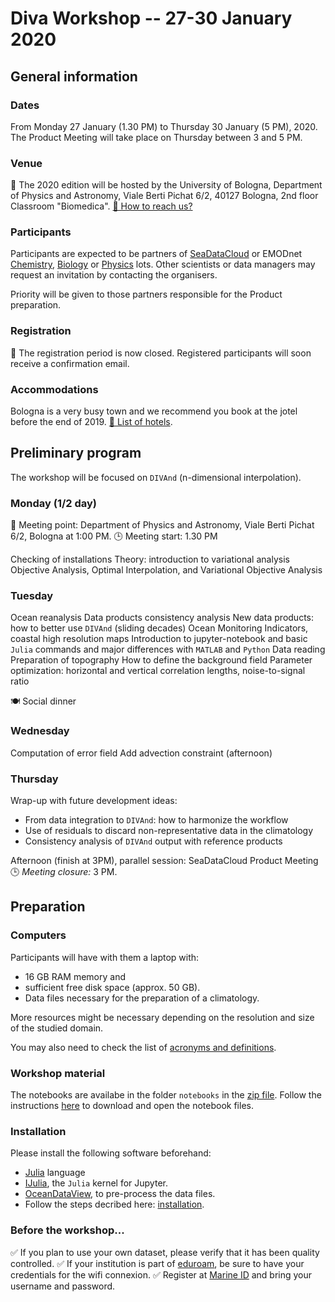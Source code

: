 <head>
  <link rel="stylesheet" href="https://cdnjs.cloudflare.com/ajax/libs/font-awesome/4.7.0/css/font-awesome.min.css">
  <link rel="stylesheet" href="../assets/css/academicons.css">
</head>

# Diva Workshop -- 27-30 January 2020

## General information

### Dates

<i class="fa fa-calendar-check-o" aria-hidden="true"></i> From Monday 27 January (1.30 PM) to Thursday 30 January (5 PM), 2020.
The Product Meeting will take place on Thursday between 3 and 5 PM.

### Venue

📍 The 2020 edition will be hosted by the University of Bologna, Department of Physics and Astronomy, Viale Berti Pichat 6/2, 40127 Bologna, 2nd floor Classroom "Biomedica".
[🔗 How to reach us?](../assets/pdf/How-to-reach-us.pdf)

### Participants

Participants are expected to be partners of [SeaDataCloud](https://www.seadatanet.org/) or EMODnet [Chemistry](http://www.emodnet-chemistry.eu/), [Biology](http://www.emodnet-biology.eu/) or [Physics](https://www.emodnet-physics.eu/) lots. Other scientists or data managers may request an invitation by contacting the organisers.

Priority will be given to those partners responsible for the Product preparation.

### Registration

📧 The registration period is now closed.
Registered participants will soon receive a confirmation email.

### Accommodations

<i class="fa fa-bed" aria-hidden="true"></i> Bologna is a very busy town and we recommend you book at the jotel before the end of 2019.
[🔗 List of hotels](../assets/pdf/HOTELS-IN-BOLOGNA.pdf).

## Preliminary program

The workshop will be focused on `DIVAnd` (n-dimensional interpolation).

### Monday (1/2 day)

📍 Meeting point: Department of Physics and Astronomy, Viale Berti Pichat 6/2, Bologna at 1:00 PM.
🕒 Meeting start: 1.30 PM

Checking of installations
Theory: introduction to variational analysis
Objective Analysis, Optimal Interpolation, and Variational Objective Analysis

### Tuesday

Ocean reanalysis
Data products consistency analysis
New data products: how to better use `DIVAnd` (sliding decades)
Ocean Monitoring Indicators, coastal high resolution maps
Introduction to jupyter-notebook and basic `Julia` commands and major differences with `MATLAB` and `Python`
Data reading
Preparation of topography
How to define the background field
Parameter optimization: horizontal and vertical correlation lengths, noise-to-signal ratio

🍽️ Social dinner

### Wednesday

Computation of error field
Add advection constraint (afternoon)

### Thursday

Wrap-up with future development ideas:
* From data integration to `DIVAnd`: how to harmonize the workflow
* Use of residuals to discard non-representative data in the climatology
* Consistency analysis of `DIVAnd` output with reference products

Afternoon (finish at 3PM), parallel session:
SeaDataCloud Product Meeting
🕒 *Meeting closure:* 3 PM.

## Preparation

### Computers

Participants will have with them a laptop with:
* 16 GB RAM memory and
* sufficient free disk space (approx. 50 GB).
* Data files necessary for the preparation of a climatology.

More resources might be necessary depending on the resolution and size of the studied domain.

You may also need to check the list of [acronyms and definitions](../acronyms.md).

### Workshop material

The notebooks are availabe in the folder `notebooks` in the [zip file](https://github.com/gher-ulg/Diva-Workshops/archive/master.zip).
Follow the instructions [here](https://github.com/gher-ulg/Diva-Workshops/tree/master/notebooks#how-to-download-ipynb-files-from-github) to download and open the notebook files.

### Installation

Please install the following software beforehand:

* [Julia](https://julialang.org/downloads/) language
* [IJulia](https://github.com/JuliaLang/IJulia.jl), the `Julia` kernel for Jupyter.
* [OceanDataView](https://odv.awi.de/), to pre-process the data files.
* Follow the steps decribed here: [installation](../installation.md).

### Before the workshop...

✅ If you plan to use your own dataset, please verify that it has been quality controlled.
✅ If your institution is part of [eduroam](https://www.eduroam.org/), be sure to have your credentials for the wifi connexion.
✅ Register at [Marine ID](https://www.marine-id.org/) and bring your username and password.
